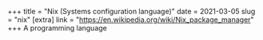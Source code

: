 +++
title = "Nix (Systems configuration language)"
date = 2021-03-05
slug = "nix"
[extra]
link = "https://en.wikipedia.org/wiki/Nix_package_manager"
+++
A programming language

